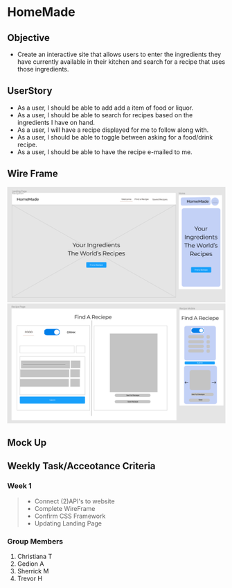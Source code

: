 # HomeMade

## Objective

- Create an interactive site that allows users to enter the ingredients they have currently available in their kitchen and search for a recipe that uses those ingredients.

## UserStory

- As a user, I should be able to add add a item of food or liquor.
- As a user, I should be able to search for recipes based on the ingredients I have on hand.
- As a user, I will have a recipe displayed for me to follow along with.
- As a user, I should be able to toggle between asking for a food/drink recipe.
- As a user, I should be able to have the recipe e-mailed to me.

## Wire Frame

![WifeFrame Landing Page](./assets/images/Screen%20Shot%202022-04-22%20at%209.12.03%20PM.png)
![Reciepe Page](./assets/images/Screen%20Shot%202022-04-22%20at%209.12.22%20PM.png)

## Mock Up

## Weekly Task/Acceotance Criteria

### Week 1

> - Connect (2)API's to website
> - Complete WireFrame
> - Confirm CSS Framework
> - Updating Landing Page

### Group Members

1. Christiana T
2. Gedion A
3. Sherrick M
4. Trevor H

